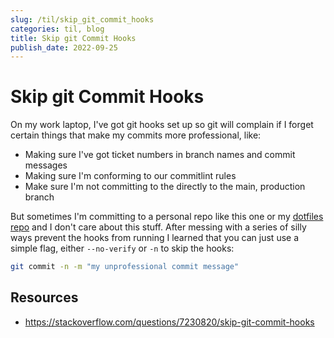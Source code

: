 ```yaml
--- 
slug: /til/skip_git_commit_hooks
categories: til, blog
title: Skip git Commit Hooks
publish_date: 2022-09-25
---
```

# Skip git Commit Hooks
On my work laptop, I've got git hooks set up so git will complain if I forget 
certain things that make my commits more professional, like:

* Making sure I've got ticket numbers in branch names and commit messages
* Making sure I'm conforming to our commitlint rules
* Make sure I'm not committing to the directly to the main, production branch

But sometimes I'm committing to a personal repo like this one or my 
[dotfiles repo](https://github.com/thavelick/dotfiles) and I don't care about
this stuff. After messing with a series of silly ways prevent the hooks from
running I learned that you can just use a simple flag, either `--no-verify` or
`-n` to skip the hooks:
    
```bash
git commit -n -m "my unprofessional commit message"
```

## Resources
* https://stackoverflow.com/questions/7230820/skip-git-commit-hooks

